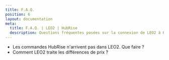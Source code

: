 ```yaml
---
title: F.A.Q.
position: 6
layout: documentation
meta:
  title: F.A.Q. | LEO2 | HubRise
  description: Questions fréquentes posées sur la connexion de LEO2 à HubRise. Connectez vos applications à HubRise avec facilité et synchronisez vos données.
---
```


- <Link to="/apps/leo2/faqs/commandes-non-recues">Les commandes HubRise n'arrivent pas dans LEO2. Que faire ?</Link>
- <Link to="/apps/leo2/faqs/differences-prix">Comment LEO2 traite les différences de prix ?</Link>
